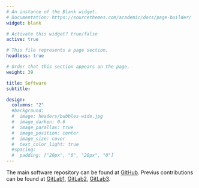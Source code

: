 ```yaml
---
# An instance of the Blank widget.
# Documentation: https://sourcethemes.com/academic/docs/page-builder/
widget: blank

# Activate this widget? true/false
active: true

# This file represents a page section.
headless: true

# Order that this section appears on the page.
weight: 39

title: Software
subtitle:

design:
  columns: "2"
  #background:
  #  image: headers/bubbles-wide.jpg
  #  image_darken: 0.6
  #  image_parallax: true
  #  image_position: center
  #  image_size: cover
  #  text_color_light: true
  #spacing:
  #  padding: ["20px", "0", "20px", "0"]
---
```


The main software repository can be found at [GitHub](https://github.com/marcoromanelli-github). Previus contributions can be found at [GitLab1](https://gitlab.com/marcoromane.gitlab.public), [GitLab2](https://gitlab.com/MIPAN/mipan), [GitLab3](https://github.com/LEAVESrepo/leaves).
